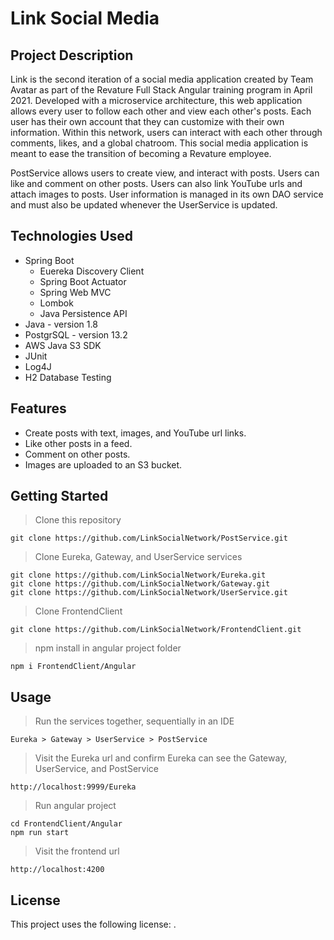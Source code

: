 # Link Social Media

## Project Description
Link is the second iteration of a social media application created by Team Avatar as part of the Revature Full Stack Angular training program in April 2021. Developed with a microservice architecture, this web application allows every user to follow each other and view each other's posts. Each user has their own account that they can customize with their own information. Within this network, users can interact with each other through comments, likes, and a global chatroom. This social media application is meant to ease the transition of becoming a Revature employee.

PostService allows users to create view, and interact with posts. Users can like and comment on other posts. Users can also link YouTube urls and attach images to posts. User information is managed in its own DAO service and must also be updated whenever the UserService is updated.

## Technologies Used

- Spring Boot
	- Euereka Discovery Client
	- Spring Boot Actuator
	- Spring Web MVC
	- Lombok
	- Java Persistence API
- Java - version 1.8
- PostgrSQL - version 13.2
- AWS Java S3 SDK
- JUnit
- Log4J
- H2 Database Testing

## Features

- Create posts with text, images, and YouTube url links.
- Like other posts in a feed.
- Comment on other posts.
- Images are uploaded to an S3 bucket.

## Getting Started
   
> Clone this repository
```
git clone https://github.com/LinkSocialNetwork/PostService.git
```

> Clone Eureka, Gateway, and UserService services
```
git clone https://github.com/LinkSocialNetwork/Eureka.git
git clone https://github.com/LinkSocialNetwork/Gateway.git
git clone https://github.com/LinkSocialNetwork/UserService.git
```

> Clone FrontendClient
```
git clone https://github.com/LinkSocialNetwork/FrontendClient.git
```

> npm install in angular project folder
```
npm i FrontendClient/Angular
```

## **Usage**

> Run the services together, sequentially in an IDE
```
Eureka > Gateway > UserService > PostService
```

> Visit the Eureka url and confirm Eureka can see the Gateway, UserService, and PostService
```
http://localhost:9999/Eureka
```

> Run angular project
```
cd FrontendClient/Angular
npm run start
```

> Visit the frontend url
```
http://localhost:4200
```

## **License**

This project uses the following license: [<The MIT License>](https://www.mit.edu/~amini/LICENSE.md).
